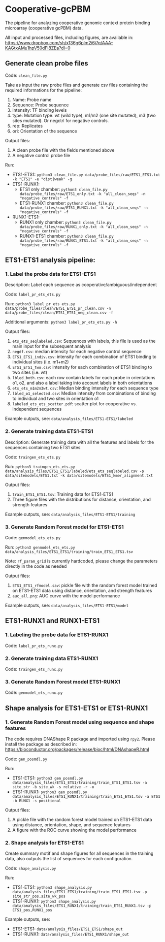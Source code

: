 # Cooperative-gcPBM
The pipeline for analyzing cooperative genomic context protein binding microarray (cooperative gcPBM) data.

All input and processed files, including figures, are available in: https://www.dropbox.com/sh/x136g6plm2i6i7q/AAA-KAGtxAMu1hpV50dFi8ZEa?dl=0

## Generate clean probe files
Code: `clean_file.py`

Take as input the raw probe files and generate csv files containing the required informations for the pipeline:
1. Name: Probe name
2. Sequence: Probe sequence
3. intensity: TF binding levels
4. type: Mutation type: wt (wild type), m1/m2 (one site mutated), m3 (two sites mutated). Or negctrl for negative controls.
5. rep: Replicates
6. ori: Orientation of the sequence

Output files:
1. A clean probe file with the fields mentioned above
2. A negative control probe file

Run:
- ETS1-ETS1: `python3 clean_file.py data/probe_files/raw/ETS1_ETS1.txt -k "ETS1" -e "dist|weak" -g`
- ETS1-RUNX1:
  - ETS1 only chamber: `python3 clean_file.py data/probe_files/raw/ETS1_only.txt -k "all_clean_seqs" -n "negative_controls" -f`
  - ETS1-RUNX1 chamber: `python3 clean_file.py data/probe_files/raw/ETS1_RUNX1.txt -k "all_clean_seqs" -n "negative_controls" -f`
- RUNX1-ETS1:
  - RUNX1 only chamber: `python3 clean_file.py data/probe_files/raw/RUNX1_only.txt -k "all_clean_seqs" -n "negative_controls" -f`
  - RUNX1-ETS1 chamber: `python3 clean_file.py data/probe_files/raw/RUNX1_ETS1.txt -k "all_clean_seqs" -n "negative_controls" -f`


## ETS1-ETS1 analysis pipeline:
### 1. Label the probe data for ETS1-ETS1 ###

Description: Label each sequence as cooperative/ambiguous/independent

Code: `label_pr_ets_ets.py`

Run: `python3 label_pr_ets_ets.py data/probe_files/clean/ETS1_ETS1_pr_clean.csv -n data/probe_files/clean/ETS1_ETS1_neg_clean.csv -f`

Additional arguments: `python3 label_pr_ets_ets.py -h`

Output files:
1. `ets_ets_seqlabeled.csv`: Sequences with labels, this file is used as the main input for the subsequent analysis
2. `negdf.csv`: median intensity for each negative control sequence
3. `ETS1_ETS1_indiv.csv`: intensity for each combination of ETS1 binding to individual sites (i.e. m1+m2)
4. `ETS1_ETS1_two.csv`: intensity for each combination of ETS1 binding to two sites (i.e. wt)
5. `lbled_both.csv`: each row contain labels for each probe in orientations o1, o2, and also a label taking into account labels in both orientations
6. `ets_ets_m1m2m3wt.csv`: Median binding intensity for each sequence type
7. `lbled_o1_selected.csv`: Median intensity from combinations of binding to individual and two sites in orientation o1
8. `labeled_ets_ets_scatter.pdf`: scatter plot for cooperative vs. independent sequences

Example outputs, see: `data/analysis_files/ETS1-ETS1/labeled`

### 2. Generate training data ETS1-ETS1 ###

Description: Generate training data with all the features and labels for the sequences containing two ETS1 sites

Code: `traingen_ets_ets.py`

Run: `python3 traingen_ets_ets.py data/analysis_files/ETS1_ETS1/labeled/ets_ets_seqlabeled.csv -p data/sitemodels/ETS1.txt -k data/sitemodels/ETS1_kmer_alignment.txt`

Output files:
1. `train_ETS1_ETS1.tsv`: Training data for ETS1-ETS1
2. Three figure files with the distributions for distance, orientation, and strength features

Example outputs, see: `data/analysis_files/ETS1-ETS1/training`

### 3. Generate Random Forest model for ETS1-ETS1 ###
Code: `genmodel_ets_ets.py`

Run: `python3 genmodel_ets_ets.py data/analysis_files/ETS1_ETS1/training/train_ETS1_ETS1.tsv`

Note: `rf_param_grid` is currently hardcoded, please change the parameters directly in the code as needed

Output files:
1. `ETS1_ETS1_rfmodel.sav`: pickle file with the random forest model trained on ETS1-ETS1 data using distance, orientation, and strength features
2. `auc_all.png`: AUC curve with the model performance

Example outputs, see: `data/analysis_files/ETS1-ETS1/model`

## ETS1-RUNX1 and RUNX1-ETS1
### 1. Labeling the probe data for ETS1-RUNX1 ###

Code: `label_pr_ets_runx.py`

### 2. Generate training data ETS1-RUNX1 ###

Code: `traingen_ets_runx.py`

### 3. Generate Random Forest model ETS1-RUNX1 ###

Code: `genmodel_ets_runx.py`


## Shape analysis for ETS1-ETS1 or ETS1-RUNX1

### 1. Generate Random Forest model using sequence and shape features ###

The code requires DNAShape R package and imported using `rpy2`. Please install the package as described in: https://bioconductor.org/packages/release/bioc/html/DNAshapeR.html

Code: `gen_posmdl.py`

Run:
- ETS1-ETS1: `python3 gen_posmdl.py data/analysis_files/ETS1_ETS1/training/train_ETS1_ETS1.tsv -a site_str -b site_wk -s relative -r -o`
- ETS1-RUNX1: `python3 gen_posmdl.py data/analysis_files/ETS1_RUNX1/training/train_ETS1_ETS1.tsv -a ETS1 -b RUNX1 -s positional`

Output files:
1. A pickle file with the random forest model trained on ETS1-ETS1 data using distance, orientation, shape, and sequence features
2. A figure with the ROC curve showing the model performance

### 2. Shape analysis for ETS1-ETS1 ###

Create summary motif and shape figures for all sequences in the training data, also outputs the list of sequences for each configuration.

Code: `shape_analysis.py`

Run:
- ETS1-ETS1: `python3 shape_analysis.py data/analysis_files/ETS1_ETS1/training/train_ETS1_ETS1.tsv -p site_str_pos,site_wk_pos`
- ETS1-RUNX1: `python3 shape_analysis.py data/analysis_files/ETS1_RUNX1/training/train_ETS1_RUNX1.tsv -p ETS1_pos,RUNX1_pos`

Example outputs, see:
- ETS1-ETS1: `data/analysis_files/ETS1_ETS1/shape_out`
- ETS1-RUNX1: `data/analysis_files/ETS1_RUNX1/shape_out`
